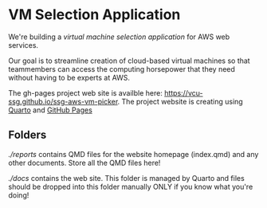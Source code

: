# VM Selection Application

We're building a *virtual machine selection application* for AWS web services.

Our goal is to streamline creation of cloud-based virtual machines so that teammembers can
access the computing horsepower that they need without having to be experts at AWS.

The gh-pages project web site is availble here: <https://vcu-ssg.github.io/ssg-aws-vm-picker>.  The
project website is creating using [Quarto](https://quarto.org/docs/websites/) and
[GitHub Pages](https://quarto.org/docs/publishing/github-pages.html)

## Folders

*./reports* contains QMD files for the website homepage (index.qmd) and any
other documents. Store all the QMD files here!

*./docs* contains the web site.  This folder is managed by Quarto and files should
be dropped into this folder manually ONLY if you know what you're doing!
